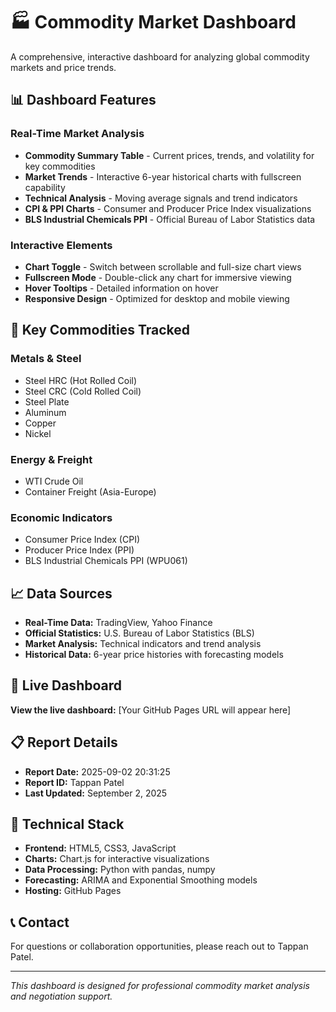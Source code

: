# 🏭 Commodity Market Dashboard

A comprehensive, interactive dashboard for analyzing global commodity markets and price trends.

## 📊 Dashboard Features

### **Real-Time Market Analysis**
- **Commodity Summary Table** - Current prices, trends, and volatility for key commodities
- **Market Trends** - Interactive 6-year historical charts with fullscreen capability
- **Technical Analysis** - Moving average signals and trend indicators
- **CPI & PPI Charts** - Consumer and Producer Price Index visualizations
- **BLS Industrial Chemicals PPI** - Official Bureau of Labor Statistics data

### **Interactive Elements**
- **Chart Toggle** - Switch between scrollable and full-size chart views
- **Fullscreen Mode** - Double-click any chart for immersive viewing
- **Hover Tooltips** - Detailed information on hover
- **Responsive Design** - Optimized for desktop and mobile viewing

## 🎯 Key Commodities Tracked

### **Metals & Steel**
- Steel HRC (Hot Rolled Coil)
- Steel CRC (Cold Rolled Coil) 
- Steel Plate
- Aluminum
- Copper
- Nickel

### **Energy & Freight**
- WTI Crude Oil
- Container Freight (Asia-Europe)

### **Economic Indicators**
- Consumer Price Index (CPI)
- Producer Price Index (PPI)
- BLS Industrial Chemicals PPI (WPU061)

## 📈 Data Sources

- **Real-Time Data:** TradingView, Yahoo Finance
- **Official Statistics:** U.S. Bureau of Labor Statistics (BLS)
- **Market Analysis:** Technical indicators and trend analysis
- **Historical Data:** 6-year price histories with forecasting models

## 🚀 Live Dashboard

**View the live dashboard:** [Your GitHub Pages URL will appear here]

## 📋 Report Details

- **Report Date:** 2025-09-02 20:31:25
- **Report ID:** Tappan Patel
- **Last Updated:** September 2, 2025

## 🔧 Technical Stack

- **Frontend:** HTML5, CSS3, JavaScript
- **Charts:** Chart.js for interactive visualizations
- **Data Processing:** Python with pandas, numpy
- **Forecasting:** ARIMA and Exponential Smoothing models
- **Hosting:** GitHub Pages

## 📞 Contact

For questions or collaboration opportunities, please reach out to Tappan Patel.

---

*This dashboard is designed for professional commodity market analysis and negotiation support.*

